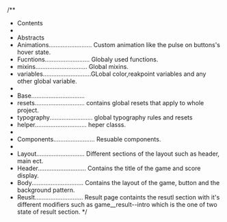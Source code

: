 /\*\*

- Contents
-
- Abstracts
- Animations......................... Custom animation like the pulse on buttons's hover state.
- Fucntions.......................... Globaly used functions.
- mixins.............................. Global mixins.
- variables............................GLobal color,reakpoint variables and any other global variable.
-
- Base...............................
- resets............................. contains global resets that apply to whole project.
- typography......................... global typography rules and resets
- helper.............................. heper classs.
-
- Components........................ Resuable components.
-
- Layout............................ Different sections of the layout such as header, main ect.
- Header............................ Contains the title of the game and score display.
- Body.............................. Contains the layout of the game, button and the background pattern.
- Reuslt............................ Result page containts the resutl section with it's different modifiers such as game\_\_result--intro which is the one of two state of result section.
  \*/
